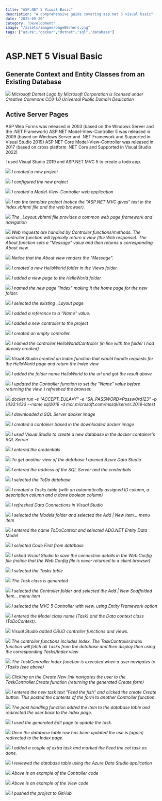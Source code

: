 ```yaml
---
title: "ASP.NET 5 Visual Basic"
description: "A comprehensive guide covering asp.net 5 visual basic"
date: "2025-09-20"
category: "Development"
image: "/assets/images/page86/hero.png"
tags: ["azure","docker","dotnet","sql","database"]
---
```


# ASP.NET 5 Visual Basic

## Generate Context and Entity Classes from an Existing Database

![](/assets/images/page86/net-logo.svg)
*Microsoft Dotnet Logo by Microsoft Corporation is licensed under Creative Commons CC0 1.0 Universal Public Domain Dedication*


## Active Server Pages

ASP Web Forms was released in 2003 (based on the Windows Server and the .NET Framework)
ASP.NET Model-View-Controller 5 was released in 2009 (based on Windows Server and .NET Framework and Supported in Visual Studio 2019)
ASP.NET Core Model-View-Controller was released in 2017 (based on cross platform .NET Core and Supported in Visual Studio 2022)

I used Visual Studio 2019 and ASP.NET MVC 5 to create a todo app.

![](/assets/images/page86/capture4-create-new-project-1026x677.png)
*I created a new project*

![](/assets/images/page86/capture5-configure-new-project-1022x677.png)
*I configured the new project*

![](/assets/images/page86/capture6-mvc-vb-1020x707.png)
*I created a Model-View-Controller web application*

![](/assets/images/page86/capture7-home-view-1353x729.png)
*I ran the template project (notice the "ASP.NET MVC gives" text in the index.vbhtml file and the web browser).*

![](/assets/images/page86/capture8-layout-1416x726.png)
*The _Layout.vbhtml file provides a common web page framework and navigation*

![](/assets/images/page86/capture9-controller-1382x667.png)
*Web requests are handled by Controller functions/methods. The controller function will typically return a view (the Web response). The About function sets a "Message" value and then returns a corresponding About view.*

![](/assets/images/page86/capture10-controller-passing-to-view-1405x638.png)
*Notice that the About view renders the "Message".*

![](/assets/images/page86/capture11-new-folder-842x501.png)
*I created a new HelloWorld folder in the Views folder.*

![](/assets/images/page86/capture12-new-view-2-993x492.png)
*I added a view page to the HelloWorld folder.*

![](/assets/images/page86/capture13-new-view-3-995x287.png)
*I named the new page "Index" making it the home page for the new folder.*

![](/assets/images/page86/capture14-new-view-4-1097x495.png)
*I selected the existing _Layout page*

![](/assets/images/page86/capture15-new-view-5-1387x306.png)
*I added a reference to a "Name" value.*

![](/assets/images/page86/capture16-new-controller-1-876x298.png)
*I added a new controller to the project*

![](/assets/images/page86/capture17-new-controller-2-1365x683.png)
*I created an empty controller.*

![](/assets/images/page86/capture18-new-controller-3-1114x350.png)
*I named the controller HelloWorldController (in line with the folder I had already created)*

![](/assets/images/page86/capture19-new-controller-4-1419x311.png)
*Visual Studio created an Index function that would handle requests for the HelloWorld page and return the Index view*

![](/assets/images/page86/capture20-new-controller-5-1364x615.png)
*I added the folder name HelloWorld to the url and got the result above*

![](/assets/images/page86/capture21-new-controller-6-1362x545.png)
*I updated the Controller function to set the "Name" value before returning the view. I refreshed the browser.*

![](/assets/images/page86/capture26-docker-sql-server-1157x622.png)
*docker run -e "ACCEPT_EULA=Y" -e "SA_PASSWORD=Passw0rd123" -p 1433:1433 --name sql2019 -d mcr.microsoft.com/mssql/server:2019-latest*

![](/assets/images/page86/capture27-docker-sql-server-2-1157x623.png)
*I downloaded a SQL Server docker image*

![](/assets/images/page86/capture28-docker-sql-server-3-1154x620.png)
*I created a container based in the downloaded docker image*

![](/assets/images/page86/capture29-docker-sql-server-5-1364x230.png)
*I used Visual Studio to create a new database in the docker container's SQL Server*

![](/assets/images/page86/capture30-docker-sql-server-6-1047x509.png)
*I entered the credentials*

![](/assets/images/page86/capture32-docker-sql-server-8-1025x729.png)
*To get another view of the database I opened Azure Data Studio*

![](/assets/images/page86/capture33-docker-sql-server-9-1023x729.png)
*I entered the address of the SQL Server and the credentials*

![](/assets/images/page86/capture34-docker-sql-server-10-1027x728.png)
*I selected the ToDo database*

![](/assets/images/page86/capture35-docker-sql-server-11-1026x423.png)
*I created a Tasks table (with an automatically assigned ID column, a description column and a done boolean column)*

![](/assets/images/page86/capture36-docker-sql-server-12-1359x471.png)
*I refreshed Data Connections in Visual Studio*

![](/assets/images/page86/capture37-docker-sql-server-14-808x240.png)
*I selected the Models folder and selected the Add | New Item... menu item*

![](/assets/images/page86/capture38-docker-sql-server-15-941x573.png)
*I entered the name ToDoContext and selected ADO.NET Entity Data Model*

![](/assets/images/page86/capture39-docker-sql-server-16-616x559.png)
*I selected Code First from database*

![](/assets/images/page86/capture40-docker-sql-server-17-612x560.png)
*I asked Visual Studio to save the connection details in the Web.Config file (notice that the Web.Config file is never returned to a client browser)*

![](/assets/images/page86/capture41-docker-sql-server-18-616x554.png)
*I selected the Tasks table*

![](/assets/images/page86/capture42-docker-sql-server-19-1365x331.png)
*The Task class is generated*

![](/assets/images/page86/capture43-docker-sql-server-20-880x242.png)
*I selected the Controller folder and selected the Add | New Scaffolded Item... menu item*

![](/assets/images/page86/capture44-docker-sql-server-21-952x658.png)
*I selected the MVC 5 Controller with view, using Entity Framework option*

![](/assets/images/page86/capture45-docker-sql-server-22-589x381.png)
*I entered the Model class name (Task) and the Data context class (ToDoContext).*

![](/assets/images/page86/capture46-docker-sql-server-23-1364x312.png)
*Visual Studio added CRUD controller functions and views.*

![](/assets/images/page86/capture47-docker-sql-server-24-1359x664.png)
*The controller functions includes Index. The TaskController.Index function will fetch all Tasks from the database and then display then using the corresponding Tasks/Index view*

![](/assets/images/page86/capture48-docker-sql-server-25-1363x729.png)
*The TaskController.Index function is executed when a user navigates to /Tasks (see above)*

![](/assets/images/page86/capture49-docker-sql-server-26-1040x622.png)
*Clicking on the Create New link navigates the user to the TaskController.Create function (returning the generated Create form)*

![](/assets/images/page86/capture49-docker-sql-server-26-1040x622.png)
*I entered the new task text "Feed the fish" and clicked the create Create button. This posted the contents of the form to another Controller function.*

![](/assets/images/page86/capture51-docker-sql-server-28-1038x616.png)
*The post handling function added the item to the database table and redirected the user back to the Index page.*

![](/assets/images/page86/capture52-docker-sql-server-29-1040x617.png)
*I used the generated Edit page to update the task.*

![](/assets/images/page86/capture53-docker-sql-server-30-1040x616.png)
*Once the database table row has been updated the use is (again) redirected to the Index page.*

![](/assets/images/page86/capture54-docker-sql-server-31-1039x616.png)
*I added a couple of extra task and marked the Feed the cat task as done.*

![](/assets/images/page86/capture55-docker-sql-server-32-997x722.png)
*I reviewed the database table using the Azure Data Studio application*

![](/assets/images/page86/capture56-docker-sql-server-33-1364x668.png)
*Above is an example of the Controller code*

![](/assets/images/page86/capture57-docker-sql-server-34-1365x668.png)
*Above is an example of the View code*

![](/assets/images/page86/capture58-docker-sql-server-35-1366x728.png)
*I pushed the project to GitHub*
